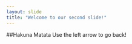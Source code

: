 ```yaml
---
layout: slide
title: "Welcome to our second slide!"
---
```

##Hakuna Matata
Use the left arrow to go back!
